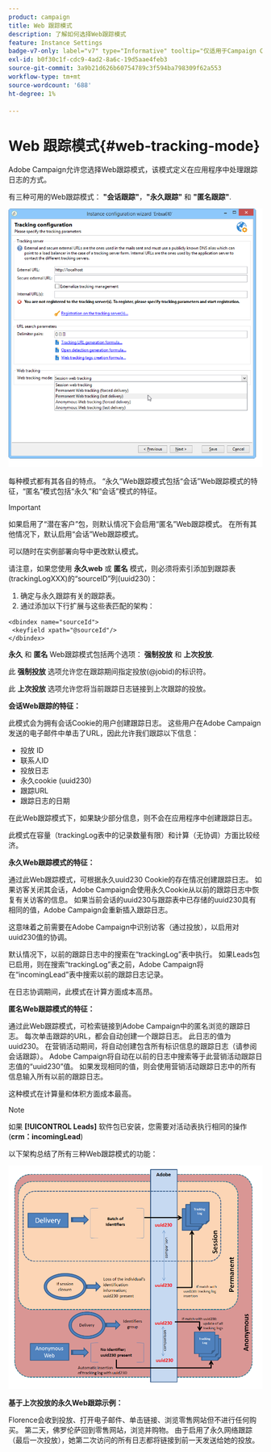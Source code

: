 ```yaml
---
product: campaign
title: Web 跟踪模式
description: 了解如何选择Web跟踪模式
feature: Instance Settings
badge-v7-only: label="v7" type="Informative" tooltip="仅适用于Campaign Classicv7"
exl-id: b0f30c1f-cdc9-4ad2-8a6c-19d5aae4feb3
source-git-commit: 3a9b21d626b60754789c3f594ba798309f62a553
workflow-type: tm+mt
source-wordcount: '688'
ht-degree: 1%

---
```


# Web 跟踪模式{#web-tracking-mode}



Adobe Campaign允许您选择Web跟踪模式，该模式定义在应用程序中处理跟踪日志的方式。

有三种可用的Web跟踪模式： **&quot;会话跟踪&quot;**，**&quot;永久跟踪&quot;** 和 **&quot;匿名跟踪&quot;**.

![](assets/s_ncs_install_deployment_wiz_tracking_mode.png)

每种模式都有其各自的特点。 “永久”Web跟踪模式包括“会话”Web跟踪模式的特征，“匿名”模式包括“永久”和“会话”模式的特征。

>[!IMPORTANT]
>
>如果启用了“潜在客户”包，则默认情况下会启用“匿名”Web跟踪模式。 在所有其他情况下，默认启用“会话”Web跟踪模式。
>
>可以随时在实例部署向导中更改默认模式。

请注意，如果您使用 **永久web** 或 **匿名** 模式，则必须将索引添加到跟踪表(trackingLogXXX)的“sourceID”列(uuid230)：

1. 确定与永久跟踪有关的跟踪表。
1. 通过添加以下行扩展与这些表匹配的架构：

```
<dbindex name="sourceId">
 <keyfield xpath="@sourceId"/>
</dbindex>
```

**永久** 和 **匿名** Web跟踪模式包括两个选项： **强制投放** 和 **上次投放**.

此 **强制投放** 选项允许您在跟踪期间指定投放(@jobid)的标识符。

此 **上次投放** 选项允许您将当前跟踪日志链接到上次跟踪的投放。

**会话Web跟踪的特征：**

此模式会为拥有会话Cookie的用户创建跟踪日志。 这些用户在Adobe Campaign发送的电子邮件中单击了URL，因此允许我们跟踪以下信息：

* 投放 ID
* 联系人ID
* 投放日志
* 永久cookie (uuid230)
* 跟踪URL
* 跟踪日志的日期

在此Web跟踪模式下，如果缺少部分信息，则不会在应用程序中创建跟踪日志。

此模式在容量（trackingLog表中的记录数量有限）和计算（无协调）方面比较经济。

**永久Web跟踪模式的特征：**

通过此Web跟踪模式，可根据永久uuid230 Cookie的存在情况创建跟踪日志。 如果访客关闭其会话，Adobe Campaign会使用永久Cookie从以前的跟踪日志中恢复有关访客的信息。 如果当前会话的uuid230与跟踪表中已存储的uuid230具有相同的值，Adobe Campaign会重新插入跟踪日志。

这意味着之前需要在Adobe Campaign中识别访客（通过投放），以启用对uuid230值的协调。

默认情况下，以前的跟踪日志中的搜索在“trackingLog”表中执行。 如果Leads包已启用，则在搜索“trackingLog”表之前，Adobe Campaign将在“incomingLead”表中搜索以前的跟踪日志记录。

在日志协调期间，此模式在计算方面成本高昂。

**匿名Web跟踪模式的特征：**

通过此Web跟踪模式，可检索链接到Adobe Campaign中的匿名浏览的跟踪日志。 每次单击跟踪的URL，都会自动创建一个跟踪日志。 此日志的值为uuid230。 在营销活动期间，将自动创建包含所有标识信息的跟踪日志（请参阅会话跟踪）。 Adobe Campaign将自动在以前的日志中搜索等于此营销活动跟踪日志值的“uuid230”值。 如果发现相同的值，则会使用营销活动跟踪日志中的所有信息输入所有以前的跟踪日志。

这种模式在计算量和体积方面成本最高。

>[!NOTE]
>
>如果 **[!UICONTROL Leads]** 软件包已安装，您需要对活动表执行相同的操作(**crm：incomingLead**)

以下架构总结了所有三种Web跟踪模式的功能：

![](assets/s_ncs_install_deployment_wiz_tracking_schema_mode.png)

**基于上次投放的永久Web跟踪示例：**

Florence会收到投放、打开电子邮件、单击链接、浏览零售网站但不进行任何购买。 第二天，佛罗伦萨回到零售网站，浏览并购物。 由于启用了永久网络跟踪（最后一次投放），她第二次访问的所有日志都将链接到前一天发送给她的投放。
